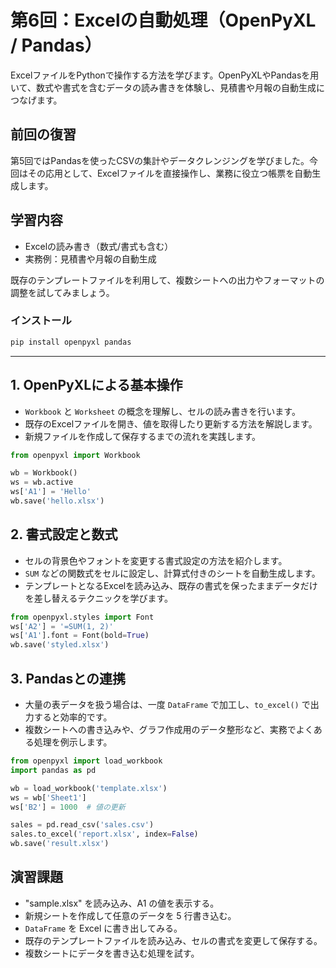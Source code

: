 # 第6回：Excelの自動処理（OpenPyXL / Pandas）

ExcelファイルをPythonで操作する方法を学びます。OpenPyXLやPandasを用いて、数式や書式を含むデータの読み書きを体験し、見積書や月報の自動生成につなげます。

## 前回の復習

第5回ではPandasを使ったCSVの集計やデータクレンジングを学びました。今回はその応用として、Excelファイルを直接操作し、業務に役立つ帳票を自動生成します。

## 学習内容

- Excelの読み書き（数式/書式も含む）
- 実務例：見積書や月報の自動生成

既存のテンプレートファイルを利用して、複数シートへの出力やフォーマットの調整を試してみましょう。

### インストール

```bash
pip install openpyxl pandas
```

---

## 1. OpenPyXLによる基本操作

- `Workbook` と `Worksheet` の概念を理解し、セルの読み書きを行います。
- 既存のExcelファイルを開き、値を取得したり更新する方法を解説します。
- 新規ファイルを作成して保存するまでの流れを実践します。

```python
from openpyxl import Workbook

wb = Workbook()
ws = wb.active
ws['A1'] = 'Hello'
wb.save('hello.xlsx')
```

## 2. 書式設定と数式

- セルの背景色やフォントを変更する書式設定の方法を紹介します。
- `SUM` などの関数式をセルに設定し、計算式付きのシートを自動生成します。
- テンプレートとなるExcelを読み込み、既存の書式を保ったままデータだけを差し替えるテクニックを学びます。

```python
from openpyxl.styles import Font
ws['A2'] = '=SUM(1, 2)'
ws['A1'].font = Font(bold=True)
wb.save('styled.xlsx')
```

## 3. Pandasとの連携

- 大量の表データを扱う場合は、一度 `DataFrame` で加工し、`to_excel()` で出力すると効率的です。
- 複数シートへの書き込みや、グラフ作成用のデータ整形など、実務でよくある処理を例示します。

```python
from openpyxl import load_workbook
import pandas as pd

wb = load_workbook('template.xlsx')
ws = wb['Sheet1']
ws['B2'] = 1000  # 値の更新

sales = pd.read_csv('sales.csv')
sales.to_excel('report.xlsx', index=False)
wb.save('result.xlsx')
```

## 演習課題

- "sample.xlsx" を読み込み、A1 の値を表示する。
- 新規シートを作成して任意のデータを 5 行書き込む。
- `DataFrame` を Excel に書き出してみる。
- 既存のテンプレートファイルを読み込み、セルの書式を変更して保存する。
- 複数シートにデータを書き込む処理を試す。
